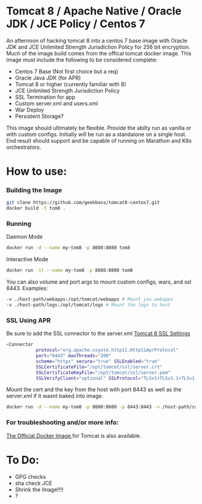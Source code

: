 # Tomcat 8 / Apache Native / Oracle JDK / JCE Policy / Centos 7 
An afternoon of hacking tomcat 8 into a centos 7 base image with Oracle JDK and JCE Unlimited Strength Jurisdiction Policy for 256 bit encryption. Much of the image build comes from the offical tomcat docker image. This image must include the following to be considered complete:

- Centos 7 Base (Not first choice but a req)
- Oracle Java JDK (for APR)
- Tomcat 8 or higher (currently familiar with 8)
- JCE Unlimited Strength Jurisdiction Policy 
- SSL Termination for app 
- Custom server.xml and users.xml
- War Deploy
- Persistent Storage? 

This image should ultimately be flexible. Provide the abilty run as vanilla or with custom configs. Initially will be run as a standalone on a single host. End result should support and be capable of running on Marathon and K8s orchestrators.

# How to use:
### Building the Image
```sh
git clone https://github.com/geekbass/tomcat8-centos7.git
docker build -t tom8 .
```

### Running 
Daemon Mode
```sh
docker run -d --name my-tom8 -p 8080:8080 tom8
```

Interactive Mode
```sh
docker run -it --name my-tom8 -p 8080:8080 tom8
```

You can also volume and port args to mount custom configs, wars, and ssl 8443. Examples:
```sh
-v ./host-path/webapps:/opt/tomcat/webapps # Mount you webapps 
-v ./host-path/logs:/opt/tomcat/logs # Mount the logs to host
```

### SSL Using APR
Be sure to add the SSL connector to the server.xml 
[ Tomcat 8 SSL Settings ](https://tomcat.apache.org/tomcat-8.5-doc/ssl-howto.html)

```sh
<Connector
           protocol="org.apache.coyote.http11.Http11AprProtocol"
           port="8443" maxThreads="200"
           scheme="https" secure="true" SSLEnabled="true"
           SSLCertificateFile="/opt/tomcat/ssl/server.crt"
           SSLCertificateKeyFile="/opt/tomcat/ssl/server.pem"
           SSLVerifyClient="optional" SSLProtocol="TLSv1+TLSv1.1+TLSv1.2"/>
```

Mount the cert and the key from the host with port 8443 as well as the server.xml if it wasnt baked into image.
```sh 
docker run -d --name my-tom8 -p 8080:8080 -p 8443:8443 -v /host-path/ssl/server.crt:/opt/tomcat/ssl/server.crt -v /host-path/ssl/server.pem:/opt/tomcat/ssl/server.pem -v /host-path/server.xml:/opt/tomcat/conf/server.xml tom8
```

### For troubleshooting and/or more info:
[ The Official Docker Image ](https://github.com/docker-library/tomcat) for Tomcat is also available.

# To Do:
- GPG checks 
- sha check JCE 
- Shrink the Image!!!!
- ? 